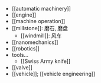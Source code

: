 - [[automatic machinery]]
- [[engine]]
- [[machine operation]]
- [[millstone]]: 磨石, 磨盘
    - [[windmill]]: 风车
- [[nanomechanics]]
- [[robotics]]
- tools...
    - [[Swiss Army knife]]
- [[valve]]
- [[vehicle]]; [[vehicle engineering]]
